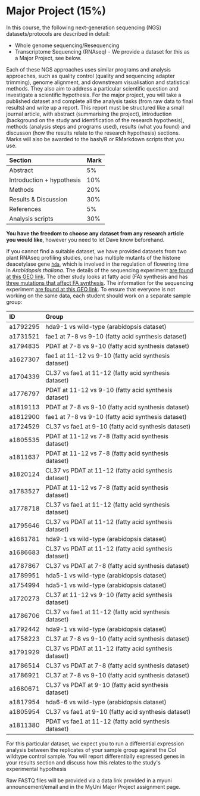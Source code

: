 # Major Project (15%)

In this course, the following next-generation sequencing (NGS) datasets/protocols are described in detail:

- Whole genome sequencing/Resequencing
- Transcriptome Sequencing (RNAseq) - We provide a dataset for this as a Major Project, see below. 

Each of these NGS approaches uses similar programs and analysis approaches, such as quality control (quality and sequencing adapter trimming), genome alignment, and downstream visualisation and statistical methods. They also aim to address a particular scientific question and investigate a scientific hypothesis. For the major project, you will take a published dataset and complete all the analysis tasks (from raw data to final results) and write up a report. This report must be structured like a small journal article, with abstract (summarising the project), introduction (background on the study and identification of the research hypothesis), methods (analysis steps and programs used), results (what you found) and discusson (how the results relate to the research hypothesis) sections. Marks will also be awarded to the bash/R or RMarkdown scripts that you use.

|Section                    |Mark |
|:--------------------------|:----|
|Abstract                   |5%   |
|Introduction + hypothesis  |10%  |
|Methods                    |20%  |
|Results & Discussion       |30%  |
|References                 |5%   |
|Analysis scripts           |30%  |

**You have the freedom to choose any dataset from any research article you would like**, however you need to let Dave know beforehand.

If you cannot find a suitable dataset, we have provided datasets from two plant RNAseq profiling studies, one has multiple mutants of the histone deacetylase gene [`hda`](https://www.ncbi.nlm.nih.gov/pmc/articles/PMC4848314/), which is involved in the regulation of flowering time in *Arabidopsis thaliana*. The details of the sequencing experiment [are found at this GEO link](https://www.ncbi.nlm.nih.gov/geo/query/acc.cgi?acc=GSE78946). The other study looks at fatty acid (FA) synthesis and has [three mutations that affect FA synthesis](https://www.pnas.org/content/111/3/1204). The information for the sequencing experiment [are found at this GEO link](https://www.ncbi.nlm.nih.gov/geo/query/acc.cgi?acc=GSE53952). To ensure that everyone is not working on the same data, each student should work on a separate sample group:

|ID      |Group |
|:-------|:-----|
|a1792295|hda9-1 vs wild-type (arabidopsis dataset)|
|a1731521|fae1 at 7-8 vs 9-10 (fatty acid synthesis dataset)|
|a1794835|PDAT at 7-8 vs 9-10 (fatty acid synthesis dataset)|
|a1627307|fae1 at 11-12 vs 9-10 (fatty acid synthesis dataset)|
|a1704339|CL37 vs fae1 at 11-12 (fatty acid synthesis dataset)|
|a1776797|PDAT at 11-12 vs 9-10 (fatty acid synthesis dataset)|
|a1819113|PDAT at 7-8 vs 9-10 (fatty acid synthesis dataset)|
|a1812900|fae1 at 7-8 vs 9-10 (fatty acid synthesis dataset)|
|a1724529|CL37 vs fae1 at 9-10 (fatty acid synthesis dataset)|
|a1805535|PDAT at 11-12 vs 7-8 (fatty acid synthesis dataset)|
|a1811637|PDAT at 11-12 vs 7-8 (fatty acid synthesis dataset)|
|a1820124|CL37 vs PDAT at 11-12 (fatty acid synthesis dataset)|
|a1783527|PDAT at 11-12 vs 7-8 (fatty acid synthesis dataset)|
|a1778718|CL37 vs fae1 at 11-12 (fatty acid synthesis dataset)|
|a1795646|CL37 vs PDAT at 11-12 (fatty acid synthesis dataset)|
|a1681781|hda9-1 vs wild-type (arabidopsis dataset)|
|a1686683|CL37 vs PDAT at 11-12 (fatty acid synthesis dataset)|
|a1787867|CL37 vs PDAT at 7-8 (fatty acid synthesis dataset)|
|a1789951|hda5-1 vs wild-type (arabidopsis dataset)|
|a1754994|hda5-1 vs wild-type (arabidopsis dataset)|
|a1720273|CL37 at 11-12 vs 9-10 (fatty acid synthesis dataset)|
|a1786706|CL37 vs fae1 at 11-12 (fatty acid synthesis dataset)|
|a1792442|hda9-1 vs wild-type (arabidopsis dataset)|
|a1758223|CL37 at 7-8 vs 9-10 (fatty acid synthesis dataset)|
|a1791929|CL37 vs PDAT at 11-12 (fatty acid synthesis dataset)|
|a1786514|CL37 vs PDAT at 7-8 (fatty acid synthesis dataset)|
|a1786921|CL37 at 7-8 vs 9-10 (fatty acid synthesis dataset)|
|a1680671|CL37 vs PDAT at 9-10 (fatty acid synthesis dataset)|
|a1817954|hda6-6 vs wild-type (arabidopsis dataset)|
|a1805954|CL37 vs fae1 at 9-10 (fatty acid synthesis dataset)|
|a1811380|PDAT vs fae1 at 11-12 (fatty acid synthesis dataset)|


For this particular dataset, we expect you to run a differential expression analysis between the replicates of your sample group against the Col wildtype control sample. You will report differentially expressed genes in your results section and discuss how this relates to the study's experimental hypothesis

Raw FASTQ files will be provided via a data link provided in a myuni announcement/email and in the MyUni Major Project assignment page.
